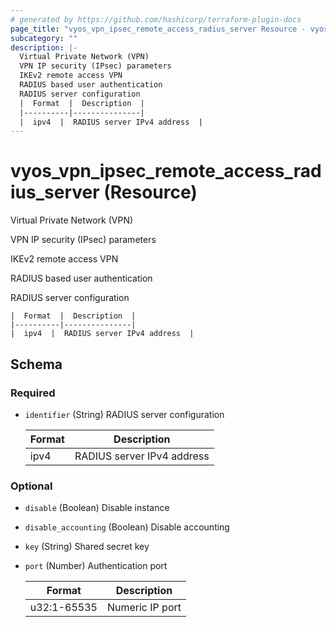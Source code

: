 ```yaml
---
# generated by https://github.com/hashicorp/terraform-plugin-docs
page_title: "vyos_vpn_ipsec_remote_access_radius_server Resource - vyos"
subcategory: ""
description: |-
  Virtual Private Network (VPN)
  VPN IP security (IPsec) parameters
  IKEv2 remote access VPN
  RADIUS based user authentication
  RADIUS server configuration
  |  Format  |  Description  |
  |----------|---------------|
  |  ipv4  |  RADIUS server IPv4 address  |
---
```


# vyos_vpn_ipsec_remote_access_radius_server (Resource)

Virtual Private Network (VPN)

VPN IP security (IPsec) parameters

IKEv2 remote access VPN

RADIUS based user authentication

RADIUS server configuration

    |  Format  |  Description  |
    |----------|---------------|
    |  ipv4  |  RADIUS server IPv4 address  |



<!-- schema generated by tfplugindocs -->
## Schema

### Required

- `identifier` (String) RADIUS server configuration

    |  Format  |  Description  |
    |----------|---------------|
    |  ipv4  |  RADIUS server IPv4 address  |

### Optional

- `disable` (Boolean) Disable instance
- `disable_accounting` (Boolean) Disable accounting
- `key` (String) Shared secret key
- `port` (Number) Authentication port

    |  Format  |  Description  |
    |----------|---------------|
    |  u32:1-65535  |  Numeric IP port  |
